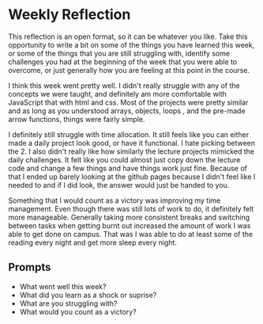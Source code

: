 # Weekly Reflection
This reflection is an open format, so it can be whatever you like. Take this opportunity to write a bit on some of the things you have learned this week, or some of the things that you are still struggling with, identify some challenges you had at the beginning of the week that you were able to overcome, or just generally how you are feeling at this point in the course.

I think this week went pretty well. I didn't really struggle with any of the concepts we were taught, and definitely am more comfortable with JavaScript that with html and css. Most of the projects were pretty similar and as long as you understood arrays, objects, loops , and the pre-made arrow functions, things were fairly simple. 

I definitely still struggle with time allocation. It still feels like you can either made a daily project look good, or have it functional. I hate picking between the 2. I also didn't really like how similarly the lecture projects mimicked the daily challenges. It felt like you could almost just copy down the lecture code and change a few things and have things work just fine. Because of that I ended up barely looking at the github pages because I didn't feel like I needed to and if I did look, the answer would just be handed to you.

Something that I would count as a victory was improving my time management. Even though there was still lots of work to do, it definitely felt more manageable. Generally taking more consistent breaks and switching between tasks when getting burnt out increased the amount of work I was able to get done on campus. That was I was able to do at least some of the reading every night and get more sleep every night.

## Prompts
- What went well this week?
- What did you learn as a shock or suprise?
- What are you struggling with?
- What would you count as a victory?